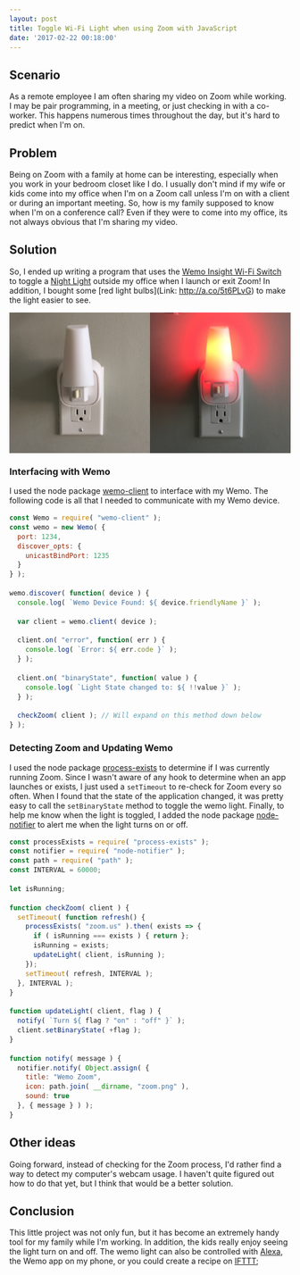 ```yaml
---
layout: post
title: Toggle Wi-Fi Light when using Zoom with JavaScript
date: '2017-02-22 00:18:00'
---
```


## Scenario

As a remote employee I am often sharing my video on Zoom while working.
I may be pair programming, in a meeting, or just checking in with a co-worker.
This happens numerous times throughout the day, but it's hard to predict when I'm on.

## Problem

Being on Zoom with a family at home can be interesting, especially when you work in your bedroom closet like I do.
I usually don't mind if my wife or kids come into my office when I'm on a Zoom call unless I'm on with a client or during an important meeting.
So, how is my family supposed to know when I'm on a conference call?
Even if they were to come into my office, its not always obvious that I'm sharing my video.

## Solution

So, I ended up writing a program that uses the [Wemo Insight Wi-Fi Switch](http://a.co/fbTR59c) to toggle a [Night Light](http://a.co/f8pvL3g) outside my office when I launch or exit Zoom!
In addition, I bought some [red light bulbs](Link: http://a.co/5t6PLvG) to make the light easier to see.

<div style="display: flex;">
  <img src="/assets/images/2017/Feb/wemo-light-off.jpg" style="width: 50%; height: 50%;" />
  <img src="/assets/images/2017/Feb/wemo-light-on.jpg" style="width: 50%; height: 50%;" />
</div>

### Interfacing with Wemo

I used the node package [wemo-client](http://npm.im/wemo-client) to interface with my Wemo.
The following code is all that I needed to communicate with my Wemo device.

```js
const Wemo = require( "wemo-client" );
const wemo = new Wemo( {
  port: 1234,
  discover_opts: {
    unicastBindPort: 1235
  }
} );

wemo.discover( function( device ) {
  console.log( `Wemo Device Found: ${ device.friendlyName }` );

  var client = wemo.client( device );

  client.on( "error", function( err ) {
    console.log( `Error: ${ err.code }` );
  } );

  client.on( "binaryState", function( value ) {
    console.log( `Light State changed to: ${ !!value }` );
  } );

  checkZoom( client ); // Will expand on this method down below
} );
```

### Detecting Zoom and Updating Wemo

I used the node package [process-exists](http://npm.im/process-exists) to determine if I was currently running Zoom.
Since I wasn't aware of any hook to determine when an app launches or exists, I just used a `setTimeout` to re-check for Zoom every so often.
When I found that the state of the application changed, it was pretty easy to call the `setBinaryState` method to toggle the wemo light.
Finally, to help me know when the light is toggled, I added the node package [node-notifier](http://npm.im/node-notifier) to alert me when the light turns on or off. 

```js
const processExists = require( "process-exists" );
const notifier = require( "node-notifier" );
const path = require( "path" );
const INTERVAL = 60000;

let isRunning;

function checkZoom( client ) {
  setTimeout( function refresh() {
    processExists( "zoom.us" ).then( exists => {
      if ( isRunning === exists ) { return };
      isRunning = exists;
      updateLight( client, isRunning );
    });
    setTimeout( refresh, INTERVAL );
  }, INTERVAL );
}

function updateLight( client, flag ) {
  notify( `Turn ${ flag ? "on" : "off" }` );
  client.setBinaryState( +flag );
}

function notify( message ) {
  notifier.notify( Object.assign( {
    title: "Wemo Zoom",
    icon: path.join( __dirname, "zoom.png" ),
    sound: true
  }, { message } ) );
}
```

## Other ideas

Going forward, instead of checking for the Zoom process, I'd rather find a way to detect my computer's webcam usage.
I haven't quite figured out how to do that yet, but I think that would be a better solution.

## Conclusion

This little project was not only fun, but it has become an extremely handy tool for my family while I'm working.
In addition, the kids really enjoy seeing the light turn on and off.
The wemo light can also be controlled with [Alexa](http://a.co/0Zpc1VQ), the Wemo app on my phone, or you could create a recipe on [IFTTT](https://ifttt.com/);
